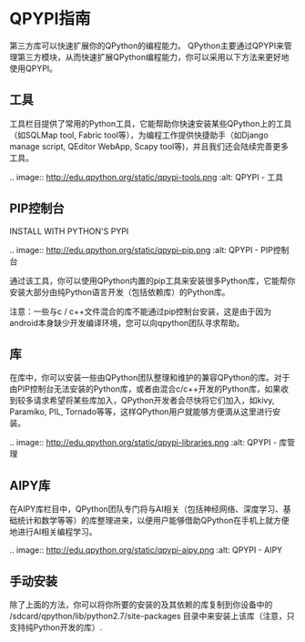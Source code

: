 QPYPI指南
=============
第三方库可以快速扩展你的QPython的编程能力。 QPython主要通过QPYPI来管理第三方模块，从而快速扩展QPython编程能力，你可以采用以下方法来更好地使用QPYPI。

工具
----
工具栏目提供了常用的Python工具，它能帮助你快速安装某些QPython上的工具（如SQLMap tool, Fabric tool等），为编程工作提供快捷助手（如Django manage script, QEditor WebApp, Scapy tool等)，并且我们还会陆续完善更多工具。

.. image:: http://edu.qpython.org/static/qpypi-tools.png
    :alt: QPYPI - 工具


PIP控制台
------------------------------------
INSTALL WITH PYTHON'S PYPI

.. image:: http://edu.qpython.org/static/qpypi-pip.png
    :alt: QPYPI - PIP控制台


通过该工具，你可以使用QPython内置的pip工具来安装很多Python库，它能帮你安装大部分由纯Python语言开发（包括依赖库）的Python库。


注意：一些与c / c++文件混合的库不能通过pip控制台安装，这是由于因为android本身缺少开发编译环境，您可以向qpython团队寻求帮助。


库
-------
在库中，你可以安装一些由QPython团队整理和维护的兼容QPython的库。对于由PIP控制台无法安装的Python库，或者由混合c/c++开发的Python库，如果收到较多请求希望将某些库加入，QPython开发者会尽快将它们加入，如kivy, Paramiko, PIL, Tornado等等，这样QPython用户就能够方便滴从这里进行安装。

.. image:: http://edu.qpython.org/static/qpypi-libraries.png
    :alt: QPYPI - 库管理


AIPY库
--------
在AIPY库栏目中，QPython团队专门将与AI相关（包括神经网络、深度学习、基础统计和数学等等）的库整理进来，以便用户能够借助QPython在手机上就方便地进行AI相关编程学习。

.. image:: http://edu.qpython.org/static/qpypi-aipy.png
    :alt: QPYPI - AIPY


手动安装
------------
除了上面的方法，你可以将你所要的安装的及其依赖的库复制到你设备中的 /sdcard/qpython/lib/python2.7/site-packages 目录中来安装上该库（注意，只支持纯Python开发的库）.
